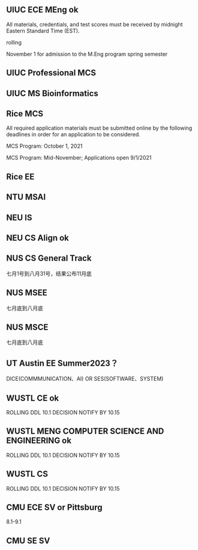 ## UIUC ECE MEng **ok**
All materials, credentials, and test scores must be received by midnight Eastern Standard Time (EST).

rolling

November 1 for admission to the M.Eng program spring semester

## UIUC Professional MCS

## UIUC MS Bioinformatics

## Rice MCS 

All required application materials must be submitted online by the following deadlines in order for an application to be considered.

MCS Program: October 1, 2021

MCS Program: Mid-November; Applications open 9/1/2021

## Rice EE

## NTU MSAI

## NEU IS

## NEU CS Align ok

## NUS CS General Track
七月1号到八月31号，结果公布11月底
## NUS MSEE
七月底到八月底
## NUS MSCE
七月底到八月底

## UT Austin EE Summer2023？
DICE(COMMMUNICATION、AI) OR SES(SOFTWARE、SYSTEM)

## WUSTL CE ok
ROLLING DDL 10.1 DECISION NOTIFY BY 10.15

## WUSTL MENG COMPUTER SCIENCE AND ENGINEERING ok
ROLLING DDL 10.1 DECISION NOTIFY BY 10.15

## WUSTL CS
ROLLING DDL 10.1 DECISION NOTIFY BY 10.15

## CMU ECE SV or Pittsburg
8.1-9.1
## CMU SE SV


